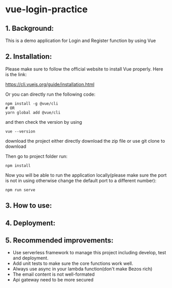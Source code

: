 # vue-login-practice

## 1. Background:
This is a demo application for Login and Register function by using Vue

## 2. Installation:

Please make sure to follow the official website to install Vue properly. Here is the link:

https://cli.vuejs.org/guide/installation.html

Or you can directly run the following code:


```
npm install -g @vue/cli
# OR
yarn global add @vue/cli
```

and then check the version by using


```
vue --version
```

download the project either directly download the zip file or use git clone to download

Then go to project folder run:

```
npm install
```

Now you will be able to run the application locally(please make sure the port is not in using otherwise change the default port to a different number):

```
npm run serve
```

## 3. How to use:



## 4. Deployment:




## 5. Recommended improvements:

- Use serverless framework to manage this project including develop, test and deployment.
- Add unit tests to make sure the core functions work well.
- Always use async in your lambda function(don't make Bezos rich)
- The email content is not well-formated
- Api gateway need to be more secured
